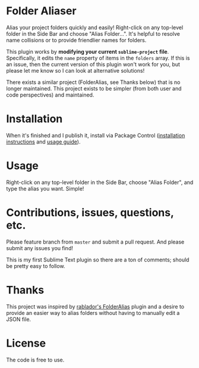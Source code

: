 # Folder Aliaser

Alias your project folders quickly and easily! Right-click on any top-level folder in the Side Bar and choose "Alias
Folder...". It's helpful to resolve name collisions or to provide friendlier names for folders.

This plugin works by **modifying your current `sublime-project` file**. Specifically, it edits the `name` property of
items in the `folders` array. If this is an issue, then the current version of this plugin won't work for you, but
please let me know so I can look at alternative solutions!

There exists a similar project (FolderAlias, see Thanks below) that is no longer maintained. This project exists to be
simpler (from both user and code perspectives) and maintained.

# Installation
When it's finished and I publish it, install via Package Control ([installation instructions](https://packagecontrol.io/installation) and [usage guide](https://packagecontrol.io/docs/usage)).

# Usage
Right-click on any top-level folder in the Side Bar, choose "Alias Folder", and type the alias you want. Simple!

# Contributions, issues, questions, etc.
Please feature branch from `master` and submit a pull request. And please submit any issues you find!

This is my first Sublime Text plugin so there are a ton of comments; should be pretty easy to follow.

# Thanks
This project was inspired by [rablador's FolderAlias](https://bitbucket.org/rablador/folderalias) plugin and a desire to provide an easier way to alias folders without having to manually edit a JSON file.

# License
The code is free to use.